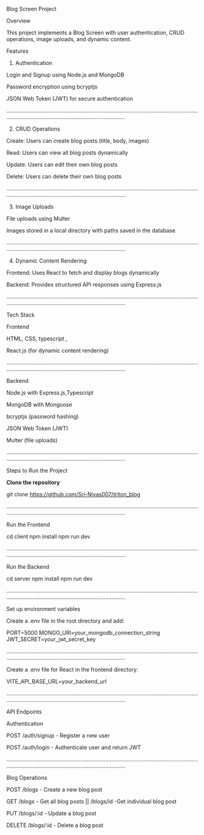 Blog Screen Project

Overview

This project implements a Blog Screen with user authentication, CRUD operations, image uploads, and dynamic content.

Features

1. Authentication

Login and Signup using Node.js and MongoDB

Password encryption using bcryptjs

JSON Web Token (JWT) for secure authentication

.........................................................................................................................................................................................................

2. CRUD Operations

Create: Users can create blog posts (title, body, images)

Read: Users can view all blog posts dynamically

Update: Users can edit their own blog posts

Delete: Users can delete their own blog posts

.........................................................................................................................................................................................................

3. Image Uploads

File uploads using Multer

Images stored in a local directory with paths saved in the database

.........................................................................................................................................................................................................

4. Dynamic Content Rendering

Frontend: Uses React to fetch and display blogs dynamically

Backend: Provides structured API responses using Express.js

.........................................................................................................................................................................................................

Tech Stack

Frontend

HTML, CSS, typescript ,

React.js (for dynamic content rendering)

.........................................................................................................................................................................................................

Backend

Node.js with Express.js,Typescript

MongoDB with Mongoose

bcryptjs (password hashing)

JSON Web Token (JWT)

Multer (file uploads)

.........................................................................................................................................................................................................

Steps to Run the Project

**Clone the repository**

git clone https://github.com/Sri-Nivas007/triton_blog

.........................................................................................................................................................................................................

Run the Frontend

cd client
npm install
npm run dev

.........................................................................................................................................................................................................

Run the Backend

cd server
npm install
npm run dev

.........................................................................................................................................................................................................

Set up environment variables

Create a .env file in the root directory and add:

PORT=5000
MONGO_URI=your_mongodb_connection_string
JWT_SECRET=your_jwt_secret_key

.........................................................................................................................................................................................................

Create a .env file for React in the frontend directory:

VITE_API_BASE_URL=your_backend_url

.........................................................................................................................................................................................................

API Endpoints

Authentication

POST /auth/signup - Register a new user

POST /auth/login - Authenticate user and return JWT

.........................................................................................................................................................................................................

Blog Operations

POST /blogs - Create a new blog post

GET /blogs - Get all blog posts || /blogs/id -Get individual blog post

PUT /blogs/:id - Update a blog post

DELETE /blogs/:id - Delete a blog post


